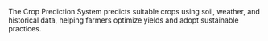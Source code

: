 The Crop Prediction System predicts suitable crops using soil, weather, and historical data, helping farmers optimize yields and adopt sustainable practices. 
